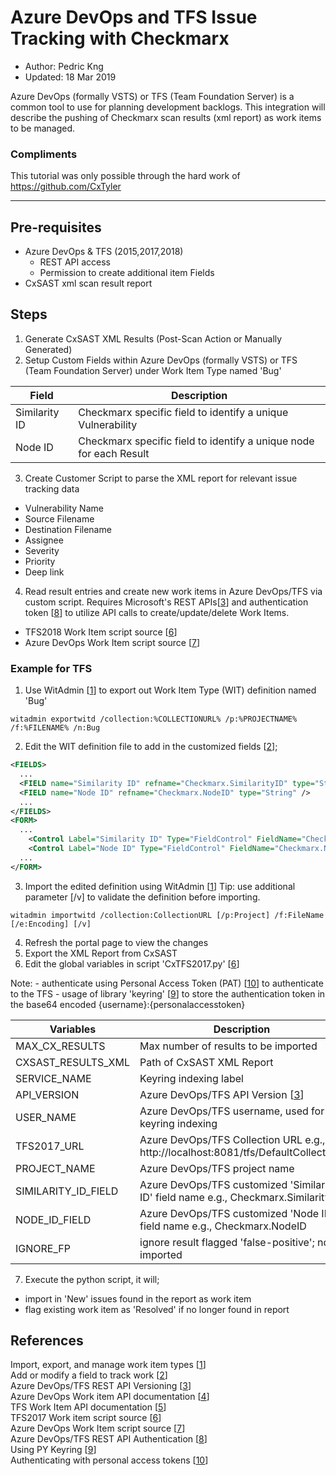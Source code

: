 # Azure DevOps and TFS Issue Tracking with Checkmarx
* Author:   Pedric Kng  
* Updated:  18 Mar 2019

Azure DevOps (formally VSTS) or TFS (Team Foundation Server) is a common tool to use for planning development backlogs. This integration will describe the pushing of Checkmarx scan results (xml report) as work items to be managed.

### Compliments
This tutorial was only possible through the hard work of https://github.com/CxTyler

***
## Pre-requisites
- Azure DevOps & TFS (2015,2017,2018)
  - REST API access
  - Permission to create additional item Fields
- CxSAST xml scan result report

## Steps
1.	Generate CxSAST XML Results (Post-Scan Action or Manually Generated)
2.	Setup Custom Fields within Azure DevOps (formally VSTS) or TFS (Team Foundation Server) under Work Item Type named 'Bug'

| Field     | Description               |
| ------------- |---------------------------|
| Similarity ID | Checkmarx specific field to identify a unique Vulnerability     |
| Node ID       | Checkmarx specific field to identify a unique node for each Result |

3.	Create Customer Script to parse the XML report for relevant issue tracking data
  - Vulnerability Name
  - Source Filename  
  - Destination Filename  
  - Assignee  
  - Severity  
  - Priority  
  - Deep link  

4.	Read result entries and create new work items in Azure DevOps/TFS via custom script. Requires Microsoft's REST APIs[[3]] and authentication token [[8]] to utilize API calls to create/update/delete Work Items.
  - TFS2018 Work Item script source [[6]]
  - Azure DevOps Work Item script source [[7]]

### Example for TFS  
1. Use WitAdmin [[1]] to export out Work Item Type (WIT) definition named 'Bug'
```shell
witadmin exportwitd /collection:%COLLECTIONURL% /p:%PROJECTNAME% /f:%FILENAME% /n:Bug
```
2. Edit the WIT definition file to add in the customized fields [[2]];
```XML
<FIELDS>
  ...
  <FIELD name="Similarity ID" refname="Checkmarx.SimilarityID" type="String" />
  <FIELD name="Node ID" refname="Checkmarx.NodeID" type="String" />
  ...
</FIELDS>
<FORM>
  ...
    <Control Label="Similarity ID" Type="FieldControl" FieldName="Checkmarx.SimilarityID" ReadOnly="True" />
    <Control Label="Node ID" Type="FieldControl" FieldName="Checkmarx.NodeID" ReadOnly="True" />
  ...
</FORM>
```
3. Import the edited definition using WitAdmin [[1]]
Tip: use additional parameter [/v] to validate the definition before importing.
```shell
witadmin importwitd /collection:CollectionURL [/p:Project] /f:FileName [/e:Encoding] [/v]
```
4. Refresh the portal page to view the changes
5. Export the XML Report from CxSAST
6. Edit the global variables in script 'CxTFS2017.py' [[6]]  

  Note:
    - authenticate using Personal Access Token (PAT) [[10]] to authenticate to the TFS
    - usage of library 'keyring' [[9]] to store the authentication token in the base64 encoded {username}:{personalaccesstoken}

| Variables     | Description               |
| ------------- |---------------------------|
| MAX_CX_RESULTS | Max number of results to be imported |
| CXSAST_RESULTS_XML | Path of CxSAST XML Report |
| SERVICE_NAME | Keyring indexing label |
| API_VERSION | Azure DevOps/TFS API Version [[3]] |
| USER_NAME | Azure DevOps/TFS username, used for keyring indexing |
| TFS2017_URL | Azure DevOps/TFS Collection URL e.g., http://localhost:8081/tfs/DefaultCollection/ |
| PROJECT_NAME | Azure DevOps/TFS project name |
| SIMILARITY_ID_FIELD | Azure DevOps/TFS customized 'Similarity ID' field name e.g., Checkmarx.SimilarityID |
| NODE_ID_FIELD | Azure DevOps/TFS customized 'Node ID' field name e.g., Checkmarx.NodeID |
| IGNORE_FP | ignore result flagged 'false-positive'; not imported |

7. Execute the python script, it will;
  - import in 'New' issues found in the report as work item
  - flag existing work item as 'Resolved' if no longer found in report

## References
Import, export, and manage work item types [[1]]  
Add or modify a field to track work [[2]]  
Azure DevOps/TFS REST API Versioning [[3]]  
Azure DevOps Work item API documentation [[4]]  
TFS Work Item API documentation [[5]]  
TFS2017 Work item script source [[6]]  
Azure DevOps Work Item script source [[7]]  
Azure DevOps/TFS REST API Authentication [[8]]  
Using PY Keyring [[9]]  
Authenticating with personal access tokens [[10]]  

[1]: https://docs.microsoft.com/en-us/azure/devops/reference/witadmin/witadmin-import-export-manage-wits "Import, export, and manage work item types"  
[2]: https://docs.microsoft.com/en-us/azure/devops/reference/add-modify-field?view=azure-devops-2019#to-add-a-custom-field "Add or modify a field to track work"  
[3]: https://docs.microsoft.com/en-us/azure/devops/integrate/concepts/rest-api-versioning?view=azure-devops "Azure DevOps/TFS REST API Versioning"
[4]: https://docs.microsoft.com/en-us/rest/api/azure/devops/wit/?view=azure-devops-rest-4.1 "Azure DevOps Work item API documentation"
[5]: https://docs.microsoft.com/en-us/azure/devops/integrate/previous-apis/wit/work-items?view=tfs-2017 "TFS Work Item API documentation"
[6]: https://github.com/CxTyler/TFS2017-Defect-Tracking "TFS2017 Work Item script source"
[7]:https://github.com/CxTyler/Azure-DevOps-Defect-Tracking "Azure DevOps Work Item script source"
[8]: https://docs.microsoft.com/en-us/azure/devops/integrate/get-started/authentication/pats?view=azure-devops "Azure DevOps/TFS REST API Authentication"
[9]: https://alexwlchan.net/2016/11/you-should-use-keyring/ "Using PY Keyring"
[10]: https://docs.microsoft.com/en-us/azure/devops/integrate/get-started/authentication/pats?view=azure-devops "Authenticating with personal access tokens"
